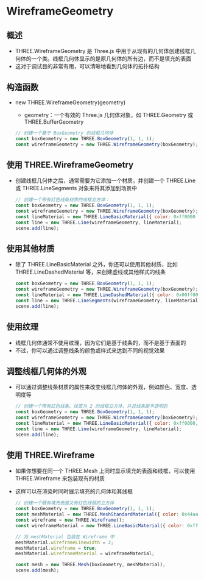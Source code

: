 # WireframeGeometry

## 概述

+ THREE.WireframeGeometry 是 Three.js 中用于从现有的几何体创建线框几何体的一个类。线框几何体显示的是原几何体的所有边，而不是填充的表面
+ 这对于调试目的非常有用，可以清晰地看到几何体的拓扑结构

## 构造函数

+ new THREE.WireframeGeometry(geometry)

  + geometry：一个有效的 Three.js 几何体对象，如 THREE.Geometry 或 THREE.BufferGeometry

  ```js
  // 创建一个基于 BoxGeometry 的线框几何体
  const boxGeometry = new THREE.BoxGeometry(1, 1, 1);
  const wireframeGeometry = new THREE.WireframeGeometry(boxGeometry);
  ```

## 使用 THREE.WireframeGeometry

+ 创建线框几何体之后，通常需要为它添加一个材质，并创建一个 THREE.Line 或 THREE.LineSegments 对象来将其添加到场景中

  ```js
  // 创建一个带有红色线条材质的线框立方体：
  const boxGeometry = new THREE.BoxGeometry(1, 1, 1);
  const wireframeGeometry = new THREE.WireframeGeometry(boxGeometry);
  const lineMaterial = new THREE.LineBasicMaterial({ color: 0xff0000 });
  const line = new THREE.Line(wireframeGeometry, lineMaterial);
  scene.add(line);
  ```

## 使用其他材质

+ 除了 THREE.LineBasicMaterial 之外，你还可以使用其他材质，比如 THREE.LineDashedMaterial 等，来创建虚线或其他样式的线条

  ```js
  const boxGeometry = new THREE.BoxGeometry(1, 1, 1);
  const wireframeGeometry = new THREE.WireframeGeometry(boxGeometry);
  const lineMaterial = new THREE.LineDashedMaterial({ color: 0x00ff00, dashSize: 10, gapSize: 5 });
  const line = new THREE.LineSegments(wireframeGeometry, lineMaterial);
  scene.add(line);
  ```

## 使用纹理

+ 线框几何体通常不使用纹理，因为它们是基于线条的，而不是基于表面的
+ 不过，你可以通过调整线条的颜色或样式来达到不同的视觉效果

## 调整线框几何体的外观

+ 可以通过调整线条材质的属性来改变线框几何体的外观，例如颜色、宽度、透明度等

  ```js
  // 创建一个带有红色线条、线宽为 2 的线框立方体，并且线条是半透明的
  const boxGeometry = new THREE.BoxGeometry(1, 1, 1);
  const wireframeGeometry = new THREE.WireframeGeometry(boxGeometry);
  const lineMaterial = new THREE.LineBasicMaterial({ color: 0xff0000, linewidth: 2, transparent: true, opacity: 0.5 });
  const line = new THREE.Line(wireframeGeometry, lineMaterial);
  scene.add(line);
  ```

## 使用 THREE.Wireframe

+ 如果你想要在同一个 THREE.Mesh 上同时显示填充的表面和线框，可以使用 THREE.Wireframe 来包装现有的材质
+ 这样可以在渲染时同时展示填充的几何体和其线框

  ```js
  // 创建一个既有填充表面又有红色线框的立方体
  const boxGeometry = new THREE.BoxGeometry(1, 1, 1);
  const meshMaterial = new THREE.MeshStandardMaterial({ color: 0x44aa88, metalness: 0.5, roughness: 0.5 });
  const wireframe = new THREE.Wireframe();
  const wireframeMaterial = new THREE.LineBasicMaterial({ color: 0xff0000 });

  // 将 meshMaterial 包装在 Wireframe 中
  meshMaterial.wireframeLinewidth = 2;
  meshMaterial.wireframe = true;
  meshMaterial.wireframeMaterial = wireframeMaterial;

  const mesh = new THREE.Mesh(boxGeometry, meshMaterial);
  scene.add(mesh);
  ```
